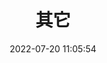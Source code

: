 ---
pageComponent:
  name: Catalogue
  data:
    key: 02.other
title: 其它
date: 2022-07-20 11:05:54
permalink: /other/
sidebar: false
article: false
comment: false
editLink: false
---